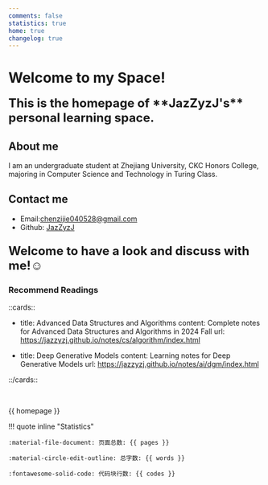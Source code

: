 ```yaml
---
comments: false
statistics: true
home: true
changelog: true
---
```








# Welcome to my Space!


<span style="font-size: 24px; font-weight: bold;">
This is the homepage of **JazZyzJ's** personal learning space.
</span>

## About me
I am an undergraduate student at Zhejiang University, CKC Honors College, majoring in Computer Science and Technology in Turing Class.

## Contact me
- Email:chenzijie040528@gmail.com
- Github: [JazZyzJ](https://github.com/JazZyzJ/)
  
<!-- ### Purpose of this space
I will use this site as a blog to record my learning experience and share my thoughts not only in computer science but also in a wide range of fields.   -->

<p style="font-size: 24px; font-weight: bold;">Welcome to have a look and discuss with me!☺️</p>



### Recommend Readings

::cards::

- title: Advanced Data Structures and Algorithms
  content: Complete notes for Advanced Data Structures and Algorithms in 2024 Fall
  url: https://jazzyzj.github.io/notes/cs/algorithm/index.html
  
   

- title: Deep Generative Models
  content: Learning notes for Deep Generative Models 
  url: https://jazzyzj.github.io/notes/ai/dgm/index.html

  

::/cards::

<br>

{{ homepage }}


!!! quote inline "Statistics"   

    :material-file-document: 页面总数: {{ pages }}

    :material-circle-edit-outline: 总字数: {{ words }}
        
    :fontawesome-solid-code: 代码块行数: {{ codes }}

<br>
<br>
<br>
<br>
<br>
<br>
<br>
<br>

